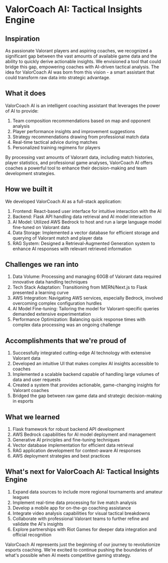 # ValorCoach AI: Tactical Insights Engine

## Inspiration

As passionate Valorant players and aspiring coaches, we recognized a significant gap between the vast amounts of available game data and the ability to quickly derive actionable insights. We envisioned a tool that could bridge this gap, empowering coaches with AI-driven tactical analysis. The idea for ValorCoach AI was born from this vision - a smart assistant that could transform raw data into strategic advantage.

## What it does

ValorCoach AI is an intelligent coaching assistant that leverages the power of AI to provide:

1. Team composition recommendations based on map and opponent analysis
2. Player performance insights and improvement suggestions
3. Strategy recommendations drawing from professional match data
4. Real-time tactical advice during matches
5. Personalized training regimens for players

By processing vast amounts of Valorant data, including match histories, player statistics, and professional game analyses, ValorCoach AI offers coaches a powerful tool to enhance their decision-making and team development strategies.

## How we built it

We developed ValorCoach AI as a full-stack application:

1. Frontend: React-based user interface for intuitive interaction with the AI
2. Backend: Flask API handling data retrieval and AI model interaction
3. AI Model: Utilized AWS Bedrock to host and run a large language model fine-tuned on Valorant data
4. Data Storage: Implemented a vector database for efficient storage and querying of Valorant match and player data
5. RAG System: Designed a Retrieval-Augmented Generation system to enhance AI responses with relevant retrieved information

## Challenges we ran into

1. Data Volume: Processing and managing 60GB of Valorant data required innovative data handling techniques
2. Tech Stack Adaptation: Transitioning from MERN/Next.js to Flask presented a learning curve
3. AWS Integration: Navigating AWS services, especially Bedrock, involved overcoming complex configuration hurdles
4. AI Model Fine-tuning: Tailoring the model for Valorant-specific queries demanded extensive experimentation
5. Performance Optimization: Balancing quick response times with complex data processing was an ongoing challenge

## Accomplishments that we're proud of

1. Successfully integrated cutting-edge AI technology with extensive Valorant data
2. Developed an intuitive UI that makes complex AI insights accessible to coaches
3. Implemented a scalable backend capable of handling large volumes of data and user requests
4. Created a system that provides actionable, game-changing insights for Valorant coaches
5. Bridged the gap between raw game data and strategic decision-making in esports

## What we learned

1. Flask framework for robust backend API development
2. AWS Bedrock capabilities for AI model deployment and management
3. Generative AI principles and fine-tuning techniques
4. Vector database implementation for efficient data retrieval
5. RAG application development for context-aware AI responses
6. AWS deployment strategies and best practices

## What's next for ValorCoach AI: Tactical Insights Engine

1. Expand data sources to include more regional tournaments and amateur leagues
2. Implement real-time data processing for live match analysis
3. Develop a mobile app for on-the-go coaching assistance
4. Integrate video analysis capabilities for visual tactical breakdowns
5. Collaborate with professional Valorant teams to further refine and validate the AI's insights
6. Explore partnerships with Riot Games for deeper data integration and official recognition

ValorCoach AI represents just the beginning of our journey to revolutionize esports coaching. We're excited to continue pushing the boundaries of what's possible when AI meets competitive gaming strategy.